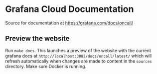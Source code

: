 # Grafana Cloud Documentation

Source for documentation at <https://grafana.com/docs/oncall/>

## Preview the website

Run `make docs`. This launches a preview of the website with the current grafana docs at
`http://localhost:3002/docs/oncall/latest/` which will refresh automatically when changes are made to
content in the `sources` directory.
Make sure Docker is running.
